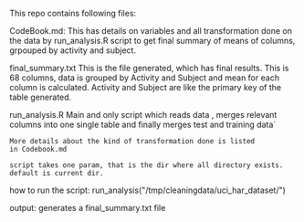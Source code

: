 This repo contains following files:

CodeBook.md:
	This has details on variables and all transformation done on the data
	by run_analysis.R script to get final summary of means of columns, 
	grpouped by activity and subject.
	
final_summary.txt
	This is the file generated, which has final results.
	This is 68 columns, data is grouped by Activity and Subject and
	mean for each column is calculated.
	Activity and Subject are like the primary key of the table generated.

run_analysis.R
	Main and only script which reads data , merges relevant columns
	into one single table and finally merges test and training data`

	More details about the kind of transformation done is listed
	in Codebook.md

	script takes one param, that is the dir where all directory exists.
	default is current dir.

how to run the script:
	run_analysis("/tmp/cleaningdata/uci_har_dataset/")

output:
	generates a final_summary.txt file
